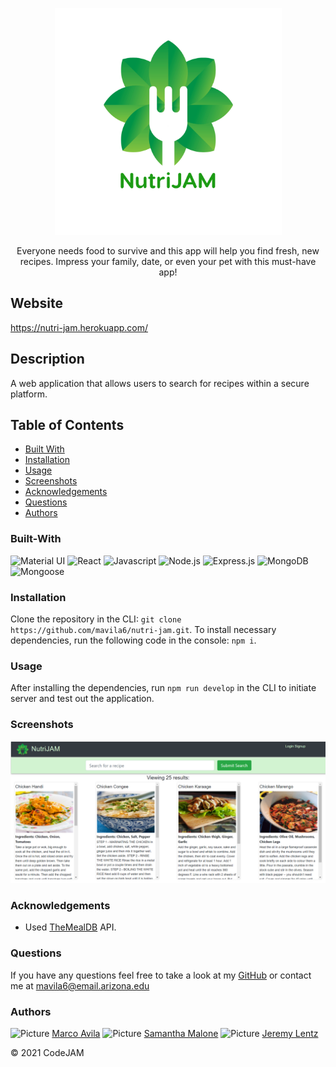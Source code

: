 <p align="center">
    <img src="./client/public/images/nutriJamLogoDark.png" alt="Logo" width="363" height=auto>
</p>
<p align="center">
Everyone needs food to survive and this app will help you find fresh, new recipes. Impress your family, date, or even your pet with this must-have app!</p>

## Website

https://nutri-jam.herokuapp.com/

## Description

A web application that allows users to search for recipes within a secure platform.

## Table of Contents

- [Built With](#built-with)
- [Installation](#installation)
- [Usage](#usage)
- [Screenshots](#screenshots)
- [Acknowledgements](#acknowledgements)
- [Questions](#questions)
- [Authors](#authors)

### Built-With

![Material UI](https://img.shields.io/badge/MaterialUI-red.svg)
![React](https://img.shields.io/badge/React-blue.svg)
![Javascript](https://img.shields.io/badge/JavaScript-brightgreen.svg)
![Node.js](https://img.shields.io/badge/Node.js-blueviolet.svg)
![Express.js](https://img.shields.io/badge/Express.js-ff69b4.svg)
![MongoDB](https://img.shields.io/badge/MongoDB-green.svg)
![Mongoose](https://img.shields.io/badge/Mongoose-purple.svg)

### Installation

Clone the repository in the CLI: `git clone https://github.com/mavila6/nutri-jam.git`. To install necessary dependencies, run the following code in the console: `npm i`.

### Usage

After installing the dependencies, run `npm run develop` in the CLI to initiate server and test out the application.

### Screenshots

![NutriJAM Screenshot](./client/public/images/NutriJamScreenshot.png)

### Acknowledgements

- Used [TheMealDB](https://www.themealdb.com/api.php) API.

### Questions

If you have any questions feel free to take a look at my [GitHub](https://github.com/mavila6) or contact me at mavila6@email.arizona.edu

### Authors

![Picture](https://github.com/mavila6.png?size=100) [Marco Avila](https://github.com/mavila6)
![Picture](https://github.com/smalone9.png?size=100) [Samantha Malone](https://github.com/smalone9) 
![Picture](https://github.com/jlentz17.png?size=100) [Jeremy Lentz](https://github.com/jlentz17)

&copy; 2021 CodeJAM
